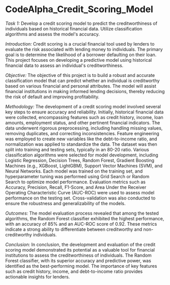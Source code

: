 # CodeAlpha_Credit_Scoring_Model
*Task 1:*
Develop a credit scoring model to predict the creditworthiness of individuals based on historical financial data. Utilize classification algorithms and assess the model's accuracy.

*Introduction:*
Credit scoring is a crucial financial tool used by lenders to evaluate the risk associated with lending money to individuals. The primary goal is to determine the likelihood of a borrower defaulting on their loan. This project focuses on developing a predictive model using historical financial data to assess an individual's creditworthiness.

*Objective:*
The objective of this project is to build a robust and accurate classification model that can predict whether an individual is creditworthy based on various financial and personal attributes. The model will assist financial institutions in making informed lending decisions, thereby reducing the risk of default and improving profitability.

*Methodology:*
The development of a credit scoring model involved several key steps to ensure accuracy and reliability. Initially, historical financial data were collected, encompassing features such as credit history, income, loan amounts, employment status, and other pertinent financial indicators. The data underwent rigorous preprocessing, including handling missing values, removing duplicates, and correcting inconsistencies. Feature engineering was employed to create new variables like the debt-to-income ratio, and normalization was applied to standardize the data. The dataset was then split into training and testing sets, typically in an 80-20 ratio. Various classification algorithms were selected for model development, including Logistic Regression, Decision Trees, Random Forest, Gradient Boosting Machines (e.g., XGBoost, LightGBM), Support Vector Machines (SVM), and Neural Networks. Each model was trained on the training set, and hyperparameter tuning was performed using Grid Search or Random Search to optimize model performance. Evaluation metrics such as Accuracy, Precision, Recall, F1-Score, and Area Under the Receiver Operating Characteristic Curve (AUC-ROC) were used to assess model performance on the testing set. Cross-validation was also conducted to ensure the robustness and generalizability of the models.

*Outcomes:*
The model evaluation process revealed that among the tested algorithms, the Random Forest classifier exhibited the highest performance, with an accuracy of 85% and an AUC-ROC score of 0.92. These metrics indicate a strong ability to differentiate between creditworthy and non-creditworthy individuals.

*Conclusion:*
In conclusion, the development and evaluation of the credit scoring model demonstrated its potential as a valuable tool for financial institutions to assess the creditworthiness of individuals. The Random Forest classifier, with its superior accuracy and predictive power, was identified as the best-performing model. The importance of key features such as credit history, income, and debt-to-income ratio provides actionable insights for lenders.
